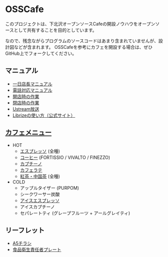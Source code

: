# OSSCafe

このプロジェクトは、下北沢オープンソースCafeの開設ノウハウをオープンソースとして共有することを目的としています。

なので、残念ながらプログラムのソースコードはあまり含まれていませんが、設計図などが含まれます。
OSSCafeを参考にカフェを開設する場合は、ぜひGitHub上でフォークしてください。

## マニュアル

* [一日店長マニュアル](https://github.com/osscafe/OSSCafe/blob/master/manual/1-day-chief.md)
* [電話対応マニュアル](https://github.com/osscafe/OSSCafe/blob/master/manual/phone.md)
* [開店時の作業](https://github.com/osscafe/OSSCafe/blob/master/manual/open-task.md)
* [閉店時の作業](https://github.com/osscafe/OSSCafe/blob/master/manual/closing-task.md)
* [Ustream放送](https://github.com/osscafe/OSSCafe/blob/master/manual/broadcasting.md)
* [Librizeの使い方（公式サイト）](https://librize.com/ja/help)

## [カフェメニュー](https://github.com/osscafe/OSSCafe/blob/master/menu/menu.md)

* HOT
	* [エスプレッソ](https://github.com/osscafe/OSSCafe/blob/master/menu/espresso.md) (全種)
	* [コーヒー](https://github.com/osscafe/OSSCafe/blob/master/menu/lungo.md) (FORTISSIO / VIVALTO / FINEZZO)
	* [カプチーノ](https://github.com/osscafe/OSSCafe/blob/master/menu/capcino.md)
	* [カフェラテ](https://github.com/osscafe/OSSCafe/blob/master/menu/latte.md)
	* [紅茶・中国茶](https://github.com/osscafe/OSSCafe/blob/master/menu/tea.md) (全種)
* COLD
	* アップルタイザー (PURPOM)
	* シークワーサー炭酸
	* [アイスエスプレッソ](https://github.com/osscafe/OSSCafe/blob/master/menu/iced-espresso.md)
	* アイスカプチーノ
	* セパレートティ (グレープフルーツ + アールグレイティ)
	

## リーフレット

* [A5チラシ](https://github.com/osscafe/OSSCafe/raw/master/leaflet/A5.pdf)
* [食品衛生責任者プレート](https://github.com/osscafe/OSSCafe/raw/master/leaflet/health-manager.pdf)
